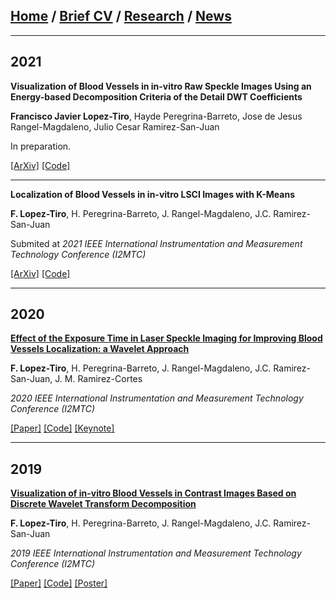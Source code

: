 
## [Home](/index) / [Brief CV](/brief_cv) / [Research](/research) / [News](/news)
___


## 2021

**Visualization of Blood Vessels  in in-vitro Raw Speckle Images Using an Energy-based Decomposition Criteria of the Detail DWT Coefficients**

**Francisco Javier Lopez-Tiro**, Hayde Peregrina-Barreto, Jose de Jesus Rangel-Magdaleno, Julio Cesar Ramirez-San-Juan

In preparation.

[[ArXiv]](https://)
[[Code]](https://github.com/friscolt/elsevier-wavelet)



___


**Localization of Blood Vessels in in-vitro LSCI Images with K-Means**

**F. Lopez-Tiro**, H. Peregrina-Barreto, J. Rangel-Magdaleno, J.C. Ramirez-San-Juan

Submited  at *2021 IEEE International Instrumentation and Measurement Technology Conference (I2MTC)*

[[ArXiv]](https://)
[[Code]](https://github.com/friscolt/i2mtc-2021)

___



## 2020

[**Effect of the Exposure Time in Laser Speckle Imaging for Improving Blood Vessels Localization: a Wavelet Approach**](https://ieeexplore.ieee.org/document/9129242/)

**F. Lopez-Tiro**, H. Peregrina-Barreto, J. Rangel-Magdaleno, J.C. Ramirez-San-Juan, J. M. Ramirez-Cortes

*2020 IEEE International Instrumentation and Measurement Technology Conference (I2MTC)*

[[Paper]](https://ieeexplore.ieee.org/document/9129242/)
[[Code]](https://github.com/friscolt/i2mtc-2020)
[[Keynote]](https://www.researchgate.net/publication/341626117_Effect_of_the_Exposure_Time_in_Laser_Speckle_Imaging_for_Improving_Blood_Vessels_Localization_a_Wavelet_Approach)


___

## 2019 

[**Visualization of in-vitro Blood Vessels in Contrast Images Based on Discrete Wavelet Transform Decomposition**](https://ieeexplore.ieee.org/document/8827144)

**F. Lopez-Tiro**, H. Peregrina-Barreto, J. Rangel-Magdaleno, J.C. Ramirez-San-Juan

*2019 IEEE International Instrumentation and Measurement Technology Conference (I2MTC)*

[[Paper]](https://ieeexplore.ieee.org/document/8827144)
[[Code]](https://github.com/friscolt/i2mtc-2019)
[[Poster]](https://www.researchgate.net/publication/333146308_Visualization_of_in-vitro_Blood_Vessels_in_Contrast_Images_Based_on_Discrete_Wavelet_Transform_Decomposition)


